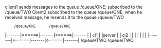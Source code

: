 сlient1 sends messages to the queue /queue/ONE; subscribed to the /queue/TWO 
Client2 subscribed to the queue /queue/ONE; when he received message, he resends it to the queue /queue/TWO

		/queue/ONE		/queue/ONE						
|-------|======>|-------|======>|-------|
|  cl1	|		|server	|		|  cl2	|
|     	|		|     	|		|     	|
|-------|<======|-------|<======|-------|
		/queue/TWO		/queue/TWO